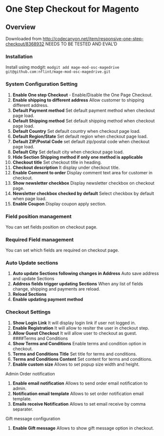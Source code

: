# One Step Checkout for Magento

## Overview
Downloaded from http://codecanyon.net/item/responsive-one-step-checkout/8368932
NEEDS TO BE TESTED AND EVAL'D

### Installation 
Install using modgit: 
`modgit add mage-mod-osc-magedrive git@github.com:nflint/mage-mod-osc-magedrive.git`

### System Configuration Setting
1. **Enable One step Checkout** - Enable/Disable the One Page Checkout.
1. **Enable shipping to different address** Allow customer to shipping different address.
1. **Default Payment method** Set default payment method when checkout page load. 
1. **Default Shipping method** Set default shipping method when checkout page load.
1. **Default Country** Set default country when checkout page load.
1. **Default Region/State** Set default region when checkout page load.
1. **Default ZIP/Postal Code** set default zip/postal code when checkout page load.
1. **Default City** Set default city when checkout page load.
1. **Hide Section Shipping method if only one method is applicable**
1. **Checkout title** Set checkout title in heading.
1. **Checkout description** It display under checkout title.
1. **Enable Comment to order** Display comment text area for customer in checkout.
1. **Show newsletter checkbox** Display newsletter checkbox on checkout page.
1. **Newsletter checkbox checked by default** Select checkbox by default when page load.
1. **Enable Coupon** Display coupon apply section.

### Field position management
You can set fields position on checkout page.

###  Required Field management
You can set which fields are required on checkout page.

###  Auto Update sections
1. **Auto update Sections following changes in Address** Auto save address and update Sections
1. **Address fields trigger updating Sections** When any list of fields change, shipping and payments are reload.
1. **Reload Sections** 
1. **Enable updating payment method**

### Checkout Settings
1. **Show Login Link** It will display login link if user not logged in.
1. **Enable Registration** It will allow to resiter the user in checkout step.
1. **Allow Guest Checkout** It will allow user to checkout as guest.
####Terms and Conditions
1. **Show Terms and Conditions** Enable terms and condition option in checkout.
1. **Terms and Conditions Title** Set title for terms and conditions.
1. **Terms and Conditions Content** Set content for terms and conditions.
1. **Enable custom size** Allows to set popup size width and height.


Admin Order notification
1. **Enable email notification** Allows to send order email notification to admin.
1. **Notification email template** Allows to set order notification email template.
1. **Emails receive Notification** Allows to set email receive by comma separater.


Gift message configuration
1. **Enable Gift message** Allows to show gift message option in checkout.


